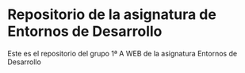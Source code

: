 <h1>Repositorio de la asignatura de Entornos de Desarrollo</h1>
<p>Este es el repositorio del grupo 1ª A WEB de la asignatura Entornos de Desarrollo</p>
